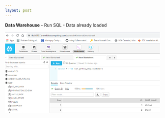 ```yaml
---
layout: post
---
```

**Data Warehouse**
    - Run SQL
    - Data already loaded

![Picture example](images/datawarehouse_small.png)
